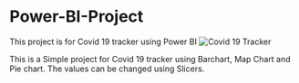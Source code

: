 # Power-BI-Project
This project is for Covid 19 tracker using Power BI
![Covid 19 Tracker](https://user-images.githubusercontent.com/37389039/122012429-c89b5e00-cd82-11eb-87b8-c47e687d56ed.jpg)

This is a Simple project for Covid 19 tracker using Barchart, Map Chart and Pie chart. The values can be changed using Slicers.

